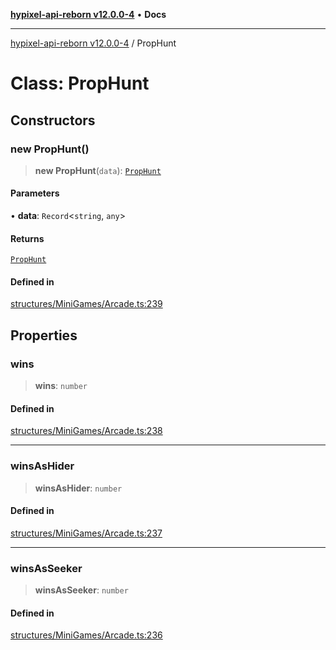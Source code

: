 [**hypixel-api-reborn v12.0.0-4**](../README.md) • **Docs**

***

[hypixel-api-reborn v12.0.0-4](../globals.md) / PropHunt

# Class: PropHunt

## Constructors

### new PropHunt()

> **new PropHunt**(`data`): [`PropHunt`](PropHunt.md)

#### Parameters

• **data**: `Record`\<`string`, `any`\>

#### Returns

[`PropHunt`](PropHunt.md)

#### Defined in

[structures/MiniGames/Arcade.ts:239](https://github.com/Kathund/REBORN-docs-TEST/blob/1c14a4fa83649d1c26475bdd62d394bf5095b016/src/structures/MiniGames/Arcade.ts#L239)

## Properties

### wins

> **wins**: `number`

#### Defined in

[structures/MiniGames/Arcade.ts:238](https://github.com/Kathund/REBORN-docs-TEST/blob/1c14a4fa83649d1c26475bdd62d394bf5095b016/src/structures/MiniGames/Arcade.ts#L238)

***

### winsAsHider

> **winsAsHider**: `number`

#### Defined in

[structures/MiniGames/Arcade.ts:237](https://github.com/Kathund/REBORN-docs-TEST/blob/1c14a4fa83649d1c26475bdd62d394bf5095b016/src/structures/MiniGames/Arcade.ts#L237)

***

### winsAsSeeker

> **winsAsSeeker**: `number`

#### Defined in

[structures/MiniGames/Arcade.ts:236](https://github.com/Kathund/REBORN-docs-TEST/blob/1c14a4fa83649d1c26475bdd62d394bf5095b016/src/structures/MiniGames/Arcade.ts#L236)
